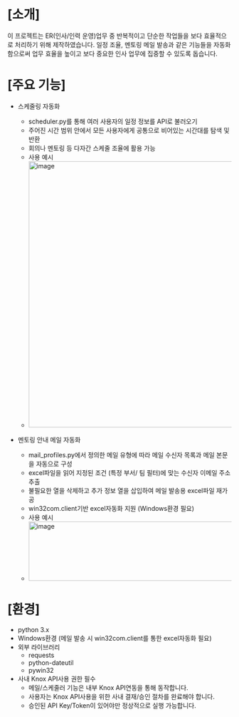 # [소개]
이 프로젝트는 ER(인사/인력 운영)업무 중 반복적이고 단순한 작업들을 보다 효율적으로 처리하기 위해 제작하였습니다.
일정 조율, 멘토링 메일 발송과 같은 기능들을 자동화함으로써 업무 효율을 높이고 보다 중요한 인사 업무에 집중할 수 있도록 돕습니다.

# [주요 기능]
* 스케줄링 자동화
  - scheduler.py를 통해 여러 사용자의 일정 정보를 API로 불러오기
  - 주어진 시간 범위 안에서 모든 사용자에게 공통으로 비어있는 시간대를 탐색 및 반환
  - 회의나 멘토링 등 다자간 스케줄 조율에 활용 가능
  - 사용 예시
  - 
    <img width="482" height="597" alt="image" src="https://github.com/user-attachments/assets/ebbc22ff-e56d-4972-b559-f4ba4d4cf460" />


* 멘토링 안내 메일 자동화
  - mail_profiles.py에서 정의한 메일 유형에 따라 메일 수신자 목록과 메일 본문을 자동으로 구성
  - excel파일을 읽어 지정된 조건 (특정 부서/ 팀 필터)에 맞는 수신자 이메일 주소 추출
  - 불필요한 열을 삭제하고 추가 정보 열을 삽입하여 메일 발송용 excel파일 재가공
  - win32com.client기반 excel자동화 지원 (Windows환경 필요)
  - 사용 예시
  - <img width="570" height="133" alt="image" src="https://github.com/user-attachments/assets/e6d8197a-638e-4ffe-8986-89c3c4739217" />
  
# [환경]
- python 3.x
- Windows환경 (메일 발송 시 win32com.client를 통한 excel자동화 필요)
- 외부 라이브러리
  - requests
  - python-dateutil
  - pywin32
- 사내 Knox API사용 권한 필수
  - 메일/스케줄러 기능은 내부 Knox API연동을 통해 동작합니다.
  - 사용자는 Knox API사용을 위한 사내 결재/승인 절차를 완료해야 합니다.
  - 승인된 API Key/Token이 있어야만 정상적으로 실행 가능합니다.
